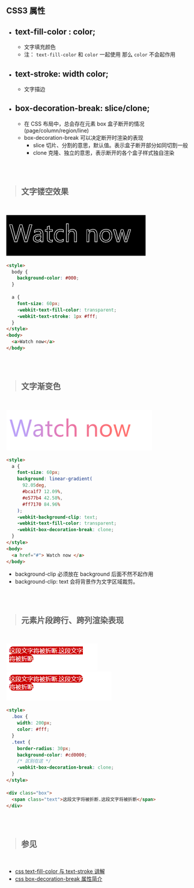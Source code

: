 ## CSS3 属性

- ## text-fill-color : color;
  - 文字填充颜色
  - 注： `text-fill-color` 和 `color` 一起使用 那么 `color` 不会起作用
- ## text-stroke: width color;

  - 文字描边

- ## box-decoration-break: slice/clone;

  - 在 CSS 布局中，总会存在元素 box 盒子断开的情况(page/column/region/line)
  - box-decoration-break 可以决定断开时渲染的表现
    - slice 切片、分割的意思，默认值。表示盒子断开部分如同切割一般
    - clone 克隆、独立的意思，表示断开的各个盒子样式独自渲染

<br/><br/>

> ## 文字镂空效果

<br/>

![](../Images/201217_1.png)

```html
<style>
  body {
    background-color: #000;
  }

  a {
    font-size: 60px;
    -webkit-text-fill-color: transparent;
    -webkit-text-stroke: 1px #fff;
  }
</style>
<body>
  <a>Watch now</a>
</body>
```

<br/><br/>

> ## 文字渐变色

<br/>

![](../Images/201217.png)

```html
<style>
  a {
    font-size: 60px;
    background: linear-gradient(
      92.05deg,
      #bca1f7 12.09%,
      #e577b4 42.58%,
      #ff7170 84.96%
    );
    -webkit-background-clip: text;
    -webkit-text-fill-color: transparent;
    -webkit-box-decoration-break: clone;
  }
</style>
<body>
  <a href="#"> Watch now </a>
</body>
```

- background-clip 必须放在 background 后面不然不起作用
- background-clip: text 会将背景作为文字区域裁剪。

<br/><br/>

> ## 元素片段跨行、跨列渲染表现

<br/>

![](../Images/201217_2.png)
<br/>
![](../Images/201217_3.png)

```html
<style>
  .box {
    width: 200px;
    color: #fff;
  }
  .text {
    border-radius: 30px;
    background-color: #cd0000;
    /* 区别在这 */
    -webkit-box-decoration-break: clone;
  }
</style>

<div class="box">
  <span class="text">这段文字将被折断.这段文字将被折断</span>
</div>
```

<br/><br/>

> ## 参见

<br/>

- [css text-fill-color 与 text-stroke 讲解](https://www.cnblogs.com/pssp/p/5908397.html)
- [css box-decoration-break 属性简介](https://www.zhangxinxu.com/wordpress/2019/01/css-css3-box-decoration-break/?shrink=1)
